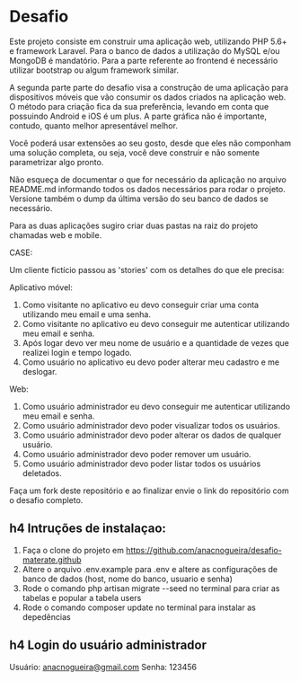 # Desafio
Este projeto consiste em construir uma aplicação web, utilizando PHP 5.6+ e framework Laravel. Para o banco de dados a utilização do MySQL e/ou MongoDB é mandatório. Para a parte referente ao frontend é necessário utilizar bootstrap ou algum framework similar.

A segunda parte parte do desafio visa a construção de uma aplicação para dispositivos móveis que vão consumir os dados criados na aplicação web. O método para criação fica da sua preferência, levando em conta que possuindo Android e iOS é um plus. A parte gráfica não é importante, contudo, quanto melhor apresentável melhor.

Você poderá usar extensões ao seu gosto, desde que eles não componham uma solução completa, ou seja, você deve construir e não somente parametrizar algo pronto.

Não esqueça de documentar o que for necessário da aplicação no arquivo README.md informando todos os dados necessários para rodar o projeto. Versione também o dump da última versão do seu banco de dados se necessário.

Para as duas aplicações sugiro criar duas pastas na raiz do projeto chamadas web e mobile.

CASE:

Um cliente fictício passou as 'stories' com os detalhes do que ele precisa:

Aplicativo móvel:

1. Como visitante no aplicativo eu devo conseguir criar uma conta utilizando meu email e uma senha.
2. Como visitante no aplicativo eu devo conseguir me autenticar utilizando meu email e senha.
3. Após logar devo ver meu nome de usuário e a quantidade de vezes que realizei login e tempo logado.
4. Como usuário no aplicativo eu devo poder alterar meu cadastro e me deslogar.

Web:

1. Como usuário administrador eu devo conseguir me autenticar utilizando meu email e senha.
2. Como usuário administrador devo poder visualizar todos os usuários.
3. Como usuário administrador devo poder alterar os dados de qualquer usuário. 
4. Como usuário administrador devo poder remover um usuário.
5. Como usuário administrador devo poder listar todos os usuários deletados.


Faça um fork deste repositório e ao finalizar envie o link do repositório com o desafio completo.

## h4 Intruções de instalaçao:
1. Faça o clone do projeto em https://github.com/anacnogueira/desafio-materate.github
2. Altere o arquivo .env.example para .env e altere as configurações de banco de dados (host, nome do banco, usuario e senha)
3. Rode o comando php artisan migrate --seed  no terminal para criar as tabelas e popular a tabela users
4. Rode o comando composer update no terminal para instalar as depedências

## h4 Login do usuário administrador
Usuário: anacnogueira@gmail.com Senha: 123456
